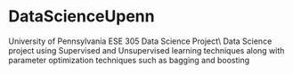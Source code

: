 # DataScienceUpenn
University of Pennsylvania ESE 305 Data Science Project\\
Data Science project using Supervised and Unsupervised learning techniques along with parameter optimization techniques such as bagging and boosting
